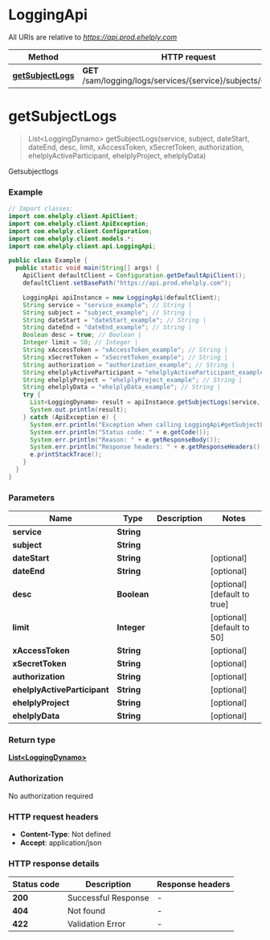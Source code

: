 # LoggingApi

All URIs are relative to *https://api.prod.ehelply.com*

| Method | HTTP request | Description |
|------------- | ------------- | -------------|
| [**getSubjectLogs**](LoggingApi.md#getSubjectLogs) | **GET** /sam/logging/logs/services/{service}/subjects/{subject} | Getsubjectlogs |


<a name="getSubjectLogs"></a>
# **getSubjectLogs**
> List&lt;LoggingDynamo&gt; getSubjectLogs(service, subject, dateStart, dateEnd, desc, limit, xAccessToken, xSecretToken, authorization, ehelplyActiveParticipant, ehelplyProject, ehelplyData)

Getsubjectlogs

### Example
```java
// Import classes:
import com.ehelply.client.ApiClient;
import com.ehelply.client.ApiException;
import com.ehelply.client.Configuration;
import com.ehelply.client.models.*;
import com.ehelply.client.api.LoggingApi;

public class Example {
  public static void main(String[] args) {
    ApiClient defaultClient = Configuration.getDefaultApiClient();
    defaultClient.setBasePath("https://api.prod.ehelply.com");

    LoggingApi apiInstance = new LoggingApi(defaultClient);
    String service = "service_example"; // String | 
    String subject = "subject_example"; // String | 
    String dateStart = "dateStart_example"; // String | 
    String dateEnd = "dateEnd_example"; // String | 
    Boolean desc = true; // Boolean | 
    Integer limit = 50; // Integer | 
    String xAccessToken = "xAccessToken_example"; // String | 
    String xSecretToken = "xSecretToken_example"; // String | 
    String authorization = "authorization_example"; // String | 
    String ehelplyActiveParticipant = "ehelplyActiveParticipant_example"; // String | 
    String ehelplyProject = "ehelplyProject_example"; // String | 
    String ehelplyData = "ehelplyData_example"; // String | 
    try {
      List<LoggingDynamo> result = apiInstance.getSubjectLogs(service, subject, dateStart, dateEnd, desc, limit, xAccessToken, xSecretToken, authorization, ehelplyActiveParticipant, ehelplyProject, ehelplyData);
      System.out.println(result);
    } catch (ApiException e) {
      System.err.println("Exception when calling LoggingApi#getSubjectLogs");
      System.err.println("Status code: " + e.getCode());
      System.err.println("Reason: " + e.getResponseBody());
      System.err.println("Response headers: " + e.getResponseHeaders());
      e.printStackTrace();
    }
  }
}
```

### Parameters

| Name | Type | Description  | Notes |
|------------- | ------------- | ------------- | -------------|
| **service** | **String**|  | |
| **subject** | **String**|  | |
| **dateStart** | **String**|  | [optional] |
| **dateEnd** | **String**|  | [optional] |
| **desc** | **Boolean**|  | [optional] [default to true] |
| **limit** | **Integer**|  | [optional] [default to 50] |
| **xAccessToken** | **String**|  | [optional] |
| **xSecretToken** | **String**|  | [optional] |
| **authorization** | **String**|  | [optional] |
| **ehelplyActiveParticipant** | **String**|  | [optional] |
| **ehelplyProject** | **String**|  | [optional] |
| **ehelplyData** | **String**|  | [optional] |

### Return type

[**List&lt;LoggingDynamo&gt;**](LoggingDynamo.md)

### Authorization

No authorization required

### HTTP request headers

 - **Content-Type**: Not defined
 - **Accept**: application/json

### HTTP response details
| Status code | Description | Response headers |
|-------------|-------------|------------------|
| **200** | Successful Response |  -  |
| **404** | Not found |  -  |
| **422** | Validation Error |  -  |

